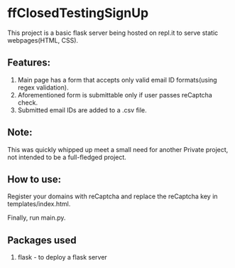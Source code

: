 # ffClosedTestingSignUp
This project is a basic flask server being hosted on repl.it to serve static webpages(HTML, CSS).

## Features:
1. Main page has a form that accepts only valid email ID formats(using regex validation).
2. Aforementioned form is submittable only if user passes reCaptcha check.
3. Submitted email IDs are added to a .csv file.

## Note:
This was quickly whipped up meet a small need for another Private project, not intended to be a full-fledged project.

## How to use:
Register your domains with reCaptcha and replace the reCaptcha key in templates/index.html.

Finally, run main.py.


## Packages used
1. flask - to deploy a flask server
